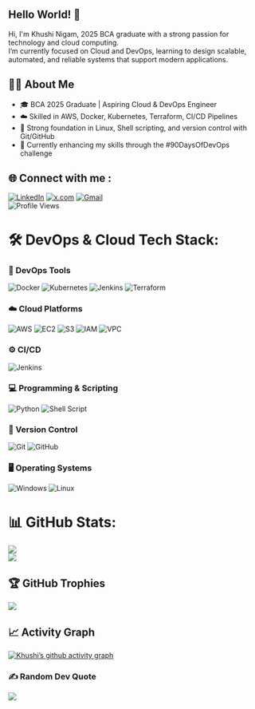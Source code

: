 <!--
**khushiNgm/khushiNgm** is a ✨ _special_ ✨ repository because its `README.md` (this file) appears on your GitHub profile.

Here are some ideas to get you started:

- 🔭 I’m currently working on ...
- 🌱 I’m currently learning ...
- 👯 I’m looking to collaborate on ...
- 🤔 I’m looking for help with ...
- 💬 Ask me about ...
- 📫 How to reach me: ...
- 😄 Pronouns: ...
- ⚡ Fun fact: ...
-->

## Hello World! 👋

Hi, I'm Khushi Nigam, 2025 BCA graduate with a strong passion for technology and cloud computing. </br> I’m currently focused on Cloud and DevOps, learning to design scalable, automated, and reliable systems that support modern applications.

## 👩‍💻 About Me
- 🎓 BCA 2025 Graduate | Aspiring Cloud & DevOps Engineer  
- ☁️ Skilled in AWS, Docker, Kubernetes, Terraform, CI/CD Pipelines  
- 📌 Strong foundation in Linux, Shell scripting, and version control with Git/GitHub  
- 🌱 Currently enhancing my skills through the #90DaysOfDevOps challenge  


## 🌐 Connect with me :
[![LinkedIn](https://img.shields.io/badge/LinkedIn-%230077B5.svg?logo=linkedin&logoColor=white)](https://linkedin.com/in/https://linkedin.com/in/khushi-nigam-635763272/) [![x.com](https://img.shields.io/badge/x.com-%23000000.svg?logo=x.com&logoColor=white)](https://x.com/khushi_nigam04) [![Gmail](https://img.shields.io/badge/Gmail-D14836?logo=gmail&logoColor=white&style=for-the-badge)](mailto:nigamkhushi731@gmail.com)
<br/>
![Profile Views](https://komarev.com/ghpvc/?username=khushiNgm)

# 🛠️ DevOps & Cloud Tech Stack:

### 🚀 DevOps Tools  
![Docker](https://img.shields.io/badge/Docker-%230db7ed.svg?style=for-the-badge&logo=docker&logoColor=white)  ![Kubernetes](https://img.shields.io/badge/Kubernetes-326ce5.svg?style=for-the-badge&logo=kubernetes&logoColor=white)  ![Jenkins](https://img.shields.io/badge/Jenkins-D24939.svg?style=for-the-badge&logo=jenkins&logoColor=white)  ![Terraform](https://img.shields.io/badge/Terraform-844FBA.svg?style=for-the-badge&logo=terraform&logoColor=white)  

### ☁️ Cloud Platforms  
![AWS](https://img.shields.io/badge/AWS-%23FF9900.svg?style=for-the-badge&logo=amazon-aws&logoColor=white)  ![EC2](https://img.shields.io/badge/Amazon%20EC2-FF9900.svg?style=for-the-badge&logo=amazon-ec2&logoColor=white)  ![S3](https://img.shields.io/badge/Amazon%20S3-569A31.svg?style=for-the-badge&logo=amazon-s3&logoColor=white)  ![IAM](https://img.shields.io/badge/AWS%20IAM-FF9900.svg?style=for-the-badge&logo=amazonaws&logoColor=white)  ![VPC](https://img.shields.io/badge/AWS%20VPC-232F3E.svg?style=for-the-badge&logo=amazonaws&logoColor=white)  

### ⚙️ CI/CD  
![Jenkins](https://img.shields.io/badge/Jenkins-D24939.svg?style=for-the-badge&logo=jenkins&logoColor=white)  

### 💻 Programming & Scripting  
![Python](https://img.shields.io/badge/Python-3776AB.svg?style=for-the-badge&logo=python&logoColor=white)  ![Shell Script](https://img.shields.io/badge/Shell_Script-121011.svg?style=for-the-badge&logo=gnu-bash&logoColor=white)  

### 📂 Version Control  
![Git](https://img.shields.io/badge/Git-F05032.svg?style=for-the-badge&logo=git&logoColor=white)  ![GitHub](https://img.shields.io/badge/GitHub-181717.svg?style=for-the-badge&logo=github&logoColor=white)  

### 🖥️ Operating Systems  
![Windows](https://img.shields.io/badge/Windows-0078D6.svg?style=for-the-badge&logo=windows&logoColor=white)  ![Linux](https://img.shields.io/badge/Linux-FCC624.svg?style=for-the-badge&logo=linux&logoColor=black)  

# 📊 GitHub Stats:
![](https://github-readme-streak-stats.herokuapp.com/?user=khushiNgm&theme=midnight-purple&hide_border=false)<br/>
![](https://github-readme-stats.vercel.app/api/top-langs/?username=khushiNgm&theme=midnight-purple&hide_border=false&include_all_commits=false&count_private=false&layout=compact)

## 🏆 GitHub Trophies
![](https://github-profile-trophy.vercel.app/?username=khushiNgm&theme=darkhub&no-frame=true&no-bg=false&margin-w=4)

## 📈 Activity Graph
[![Khushi’s github activity graph](https://github-readme-activity-graph.vercel.app/graph?username=khushiNgm&theme=github-compact)](https://github.com/ashutosh00710/github-readme-activity-graph)

### ✍️ Random Dev Quote
![](https://quotes-github-readme.vercel.app/api?type=horizontal&theme=dark)
